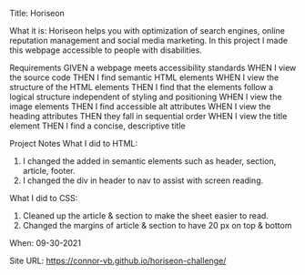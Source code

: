 Title: Horiseon

What it is: 
Horiseon helps you with optimization of search engines, online reputation management and social media marketing.  In this project I made this webpage accessible to people with disabilities.

Requirements
GIVEN a webpage meets accessibility standards
WHEN I view the source code
THEN I find semantic HTML elements
WHEN I view the structure of the HTML elements
THEN I find that the elements follow a logical structure independent of styling and positioning
WHEN I view the image elements
THEN I find accessible alt attributes
WHEN I view the heading attributes
THEN they fall in sequential order
WHEN I view the title element
THEN I find a concise, descriptive title

Project Notes
What I did to HTML: 
1. I changed the added in semantic elements such as header, section, article, footer.
2. I changed the div in header to nav to assist with screen reading.


What I did to CSS:
1. Cleaned up the article & section to make the sheet easier to read.
2. Changed the margins of article & section to have 20 px on top & bottom

When: 09-30-2021

Site URL: 
https://connor-vb.github.io/horiseon-challenge/

